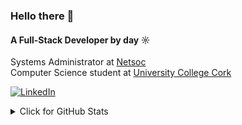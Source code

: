 ### Hello there 👋

#### A Full-Stack Developer by day ☼ 

Systems Administrator at [Netsoc](https://netsoc.co/rk/)<br>
Computer Science student at [University College Cork](https://www.ucc.ie/en/)<br>


<a href="www.linkedin.com/in/aleksysiek" target="_blank"><img alt="LinkedIn" src="https://img.shields.io/badge/-LinkedIn-0077B5?style=flat-square&logo=Linkedin&logoColor=white"></a>

<details>
<summary>Click for GitHub Stats</summary>
<p align="center">
    <img alt = "GitHub Stats" src="https://github-readme-stats.vercel.app/api?username=Sequel0x&show_icons=true&hide=issues&icon_color=000000&hide_border=true&title_color=5391FE&text_color=555">
    <br>
    <img alt = "Top Language" src="https://github-readme-stats.vercel.app/api/top-langs/?username=Sequel0x&hide=html,&hide_border=true&title_color=5391FE&text_color=555"
</p>
</details>
